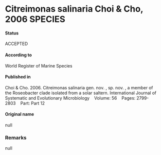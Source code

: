 # Citreimonas salinaria Choi & Cho, 2006 SPECIES

#### Status
ACCEPTED

#### According to
World Register of Marine Species

#### Published in
Choi & Cho. 2006. Citreimonas salinaria gen. nov. , sp. nov. , a member of the Roseobacter clade isolated from a solar saltern. International Journal of Systematic and Evolutionary Microbiology    Volume: 56    Pages: 2799-2803    Part: Part 12

#### Original name
null

### Remarks
null